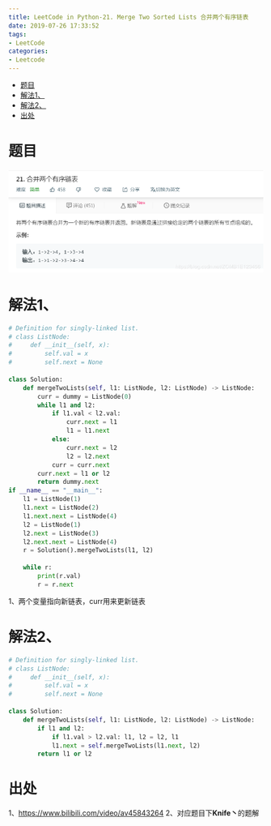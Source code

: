 ```yaml
---
title: LeetCode in Python-21. Merge Two Sorted Lists 合并两个有序链表
date: 2019-07-26 17:33:52
tags:
- LeetCode
categories:
- Leetcode
---
```


- [题目](#%e9%a2%98%e7%9b%ae)
- [解法1、](#%e8%a7%a3%e6%b3%951)
- [解法2、](#%e8%a7%a3%e6%b3%952)
- [出处](#%e5%87%ba%e5%a4%84)

# 题目
![合并两个有序链表](LeetCode-in-Python-21-Merge-Two-Sorted-Lists-合并两个有序链表/2019-07-26-17-34-11.png)
# 解法1、

```python
# Definition for singly-linked list.
# class ListNode:
#     def __init__(self, x):
#         self.val = x
#         self.next = None

class Solution:
    def mergeTwoLists(self, l1: ListNode, l2: ListNode) -> ListNode:
        curr = dummy = ListNode(0)
        while l1 and l2:
            if l1.val < l2.val:
                curr.next = l1
                l1 = l1.next
            else:
                curr.next = l2
                l2 = l2.next
            curr = curr.next
        curr.next = l1 or l2
        return dummy.next
if __name__ == "__main__":
    l1 = ListNode(1)
    l1.next = ListNode(2)
    l1.next.next = ListNode(4)
    l2 = ListNode(1)
    l2.next = ListNode(3)
    l2.next.next = ListNode(4)
    r = Solution().mergeTwoLists(l1, l2)

    while r:
        print(r.val)
        r = r.next
```
1、两个变量指向新链表，curr用来更新链表
# 解法2、

```python
# Definition for singly-linked list.
# class ListNode:
#     def __init__(self, x):
#         self.val = x
#         self.next = None

class Solution:
    def mergeTwoLists(self, l1: ListNode, l2: ListNode) -> ListNode:
        if l1 and l2:
            if l1.val > l2.val: l1, l2 = l2, l1
            l1.next = self.mergeTwoLists(l1.next, l2)
        return l1 or l2
```


# 出处
1、https://www.bilibili.com/video/av45843264
2、对应题目下**Knife丶**的题解
